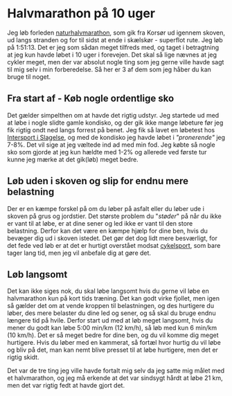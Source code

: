 # Halvmarathon på 10 uger
Jeg løb forleden [naturhalvmarathon](http://www.naturmaraton.dk/ "Naturhalvmarathon"), som gik fra Korsør ud igennem skoven, ud langs stranden og for til sidst at ende i skælskør - superflot rute. Jeg løb på 1:51:13\. Det er jeg som sådan meget tilfreds med, og taget i betragtning at jeg kun havde løbet i 10 uger i forevejen. Det skal så lige nævnes at jeg cykler meget, men der var absolut nogle ting som jeg gerne ville havde sagt til mig selv i min forberedelse. Så her er 3 af dem som jeg håber du kan bruge til noget.

## Fra start af - Køb nogle ordentlige sko

Det gælder simpelthen om at havde det rigtig udstyr. Jeg startede ud med at løbe i nogle slidte gamle kondisko, og der gik ikke mange løbeture før jeg fik rigtig ondt ned langs forrest på benet. Jeg fik så lavet en løbetest hos [Intersport i Slagelse](http://www.intersport.dk/butikker/slagelse-intersport-slagelse-s485 "Løbetest i Intersport"), og med de kondisko jeg havde løbet i _"pronerende"_ jeg 7-8%. Det vil sige at jeg væltede ind ad med min fod. Jeg købte så nogle sko som gjorde at jeg kun hældte med 1-2% og allerede ved første tur kunne jeg mærke at det gik(løb) meget bedre.

## Løb uden i skoven og slip for endnu mere belastning

Der er en kæmpe forskel på om du løber på asfalt eller du løber ude i skoven på grus og jordstier. Det største problem du "_støder_" på når du ikke er vant til at løbe, er at dine sener og led ikke er vant til den store belastning. Derfor kan det være en kæmpe hjælp for dine ben, hvis du bevæger dig ud i skoven istedet. Det gør det dog lidt mere besværligt, for det fede ved løb er at det er hurtigt overstået modsat [cykelsport](http://cycles.dk), som bare tager lang tid, men jeg vil anbefale dig at gøre det.

## Løb langsomt

Det kan ikke siges nok, du skal løbe langsomt hvis du gerne vil løbe en halvmarathon kun på kort tids træning. Det kan godt virke fjollet, men igen så gælder det om at vende kroppen til belastningen, og des hurtigere du løber, des mere belaster du dine led og sener, og så skal du bruge endnu længere tid på hvile. Derfor start ud med at løb meget langsomt, hvis du mener du godt kan løbe 5:00 min/km (12 km/h), så løb med kun 6 min/km (10 km/h). Det er så meget bedre for dine ben, og du vil komme dig meget hurtigere. Hvis du løber med en kammerat, så fortæl hvor hurtig du vil løbe og bliv på det, man kan nemt blive presset til at løbe hurtigere, men det er rigtig skidt.

Det var de tre ting jeg ville havde fortalt mig selv da jeg satte mig målet med et halvmarathon, og jeg må erkende at det var sindsygt hårdt at løbe 21 km, men det var rigtig fedt at havde gjort det.